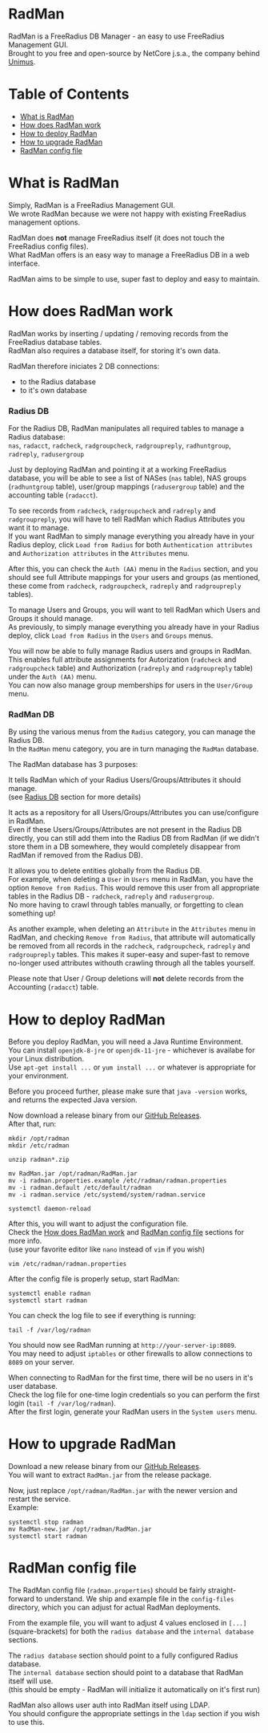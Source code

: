 # RadMan
RadMan is a FreeRadius DB Manager - an easy to use FreeRadius Management GUI.  
Brought to you free and open-source by NetCore j.s.a., the company behind [Unimus](https://unimus.net/).

# Table of Contents
- [What is RadMan](#what-is-radman)
- [How does RadMan work](#how-does-radman-work)
- [How to deploy RadMan](#how-to-deploy-radman)
- [How to upgrade RadMan](#how-to-upgrade-radman)
- [RadMan config file](#radman-config-file)

# What is RadMan
Simply, RadMan is a FreeRadius Management GUI.  
We wrote RadMan because we were not happy with existing FreeRadius management options.

RadMan does **not** manage FreeRadius itself (it does not touch the FreeRadius config files).  
What RadMan offers is an easy way to manage a FreeRadius DB in a web interface.

RadMan aims to be simple to use, super fast to deploy and easy to maintain.

# How does RadMan work
RadMan works by inserting / updating / removing records from the FreeRadius database tables.  
RadMan also requires a database itself, for storing it's own data.

RadMan therefore iniciates 2 DB connections:
- to the Radius database
- to it's own database

### Radius DB
For the Radius DB, RadMan manipulates all required tables to manage a Radius database:  
`nas`, `radacct`, `radcheck`, `radgroupcheck`, `radgroupreply`, `radhuntgroup`, `radreply`, `radusergroup`

Just by deploying RadMan and pointing it at a working FreeRadius database, you will be able to see a list of NASes (`nas` table), NAS groups (`radhuntgroup` table), user/group mappings (`radusergroup` table) and the accounting table (`radacct`).

To see records from `radcheck`, `radgroupcheck` and `radreply` and `radgroupreply`, you will have to tell RadMan which Radius Attributes you want it to manage.  
If you want RadMan to simply manage everything you already have in your Radius deploy, click `Load from Radius` for both `Authentication attributes` and `Authorization attributes` in the `Attributes` menu.

After this, you can check the `Auth (AA)` menu in the `Radius` section, and you should see full Attribute mappings for your users and groups (as mentioned, these come from `radcheck`, `radgroupcheck`, `radreply` and `radgroupreply` tables).

To manage Users and Groups, you will want to tell RadMan which Users and Groups it should manage.  
As previously, to simply manage everything you already have in your Radius deploy, click `Load from Radius` in the `Users` and `Groups` menus.

You will now be able to fully manage Radius users and groups in RadMan.  
This enables full attribute assignments for Autorization (`radcheck` and `radgroupcheck` table) and Authorization (`radreply` and `radgroupreply` table) under the `Auth (AA)` menu.  
You can now also manage group memberships for users in the `User/Group` menu.

### RadMan DB
By using the various menus from the `Radius` category, you can manage the Radius DB.  
In the `RadMan` menu category, you are in turn managing the `RadMan` database.

The RadMan database has 3 purposes:

It tells RadMan which of your Radius Users/Groups/Attributes it should manage.  
(see [Radius DB](#radius-db) section for more details)

It acts as a repository for all Users/Groups/Attributes you can use/configure in RadMan.  
Even if these Users/Groups/Attributes are not present in the Radius DB directly, you can still add them into the Radius DB from RadMan (if we didn't store them in a DB somewhere, they would completely disappear from RadMan if removed from the Radius DB).

It allows you to delete entities globally from the Radius DB.  
For example, when deleting a `User` in `Users` menu in RadMan, you have the option `Remove from Radius`. This would remove this user from all appropriate tables in the Radius DB - `radcheck`, `radreply` and `radusergroup`.  
No more having to crawl through tables manually, or forgetting to clean something up!

As another example, when deleting an `Attribute` in the `Attributes` menu in RadMan, and checking `Remove from Radius`, that attribute will automatically be removed from all records in the `radcheck`, `radgroupcheck`, `radreply` and `radgroupreply` tables. This makes it super-easy and super-fast to remove no-longer used attributes withouth crawling through all the tables yourself.

Please note that User / Group deletions will **not** delete records from the Accounting (`radacct`) table.

# How to deploy RadMan
Before you deploy RadMan, you will need a Java Runtime Environment.  
You can install `openjdk-8-jre` or `openjdk-11-jre` - whichever is availabe for your Linux distribution.  
Use `apt-get install ...` or `yum install ...` or whatever is appropriate for your environment.

Before you proceed further, please make sure that `java -version` works, and returns the expected Java version.

Now download a release binary from our [GitHub Releases](https://github.com/netcore-jsa/radman/releases).  
After that, run:
```
mkdir /opt/radman
mkdir /etc/radman

unzip radman*.zip

mv RadMan.jar /opt/radman/RadMan.jar
mv -i radman.properties.example /etc/radman/radman.properties
mv -i radman.default /etc/default/radman
mv -i radman.service /etc/systemd/system/radman.service

systemctl daemon-reload
```

After this, you will want to adjust the configuration file.  
Check the [How does RadMan work](#how-does-radman-work) and [RadMan config file](#radman-config-file) sections for more info.  
(use your favorite editor like `nano` instead of `vim` if you wish)
```
vim /etc/radman/radman.properties
```

After the config file is properly setup, start RadMan:
```
systemctl enable radman
systemctl start radman
```

You can check the log file to see if everything is running:
```
tail -f /var/log/radman
```

You should now see RadMan running at `http://your-server-ip:8089`.  
You may need to adjust `iptables` or other firewalls to allow connections to `8089` on your server.

When connecting to RadMan for the first time, there will be no users in it's user database.  
Check the log file for one-time login credentials so you can perform the first login (`tail -f /var/log/radman`).  
After the first login, generate your RadMan users in the `System users` menu.

# How to upgrade RadMan
Download a new release binary from our [GitHub Releases](https://github.com/netcore-jsa/radman/releases).  
You will want to extract `RadMan.jar` from the release package.

Now, just replace `/opt/radman/RadMan.jar` with the newer version and restart the service.  
Example:
```
systemctl stop radman
mv RadMan-new.jar /opt/radman/RadMan.jar
systemctl start radman
```

# RadMan config file
The RadMan config file (`radman.properties`) should be fairly straight-forward to understand.
We ship and example file in the `config-files` directory, which you can adjust for actual RadMan deployments.

From the example file, you will want to adjust 4 values enclosed in `[...]` (square-brackets) for both the `radius database` and the `internal database` sections.

The `radius database` section should point to a fully configured Radius database.  
The `internal database` section should point to a database that RadMan itself will use.  
(this should be empty - RadMan will initialize it automatically on it's first run)

RadMan also allows user auth into RadMan itself using LDAP.  
You should configure the appropriate settings in the `ldap` section if you wish to use this.
